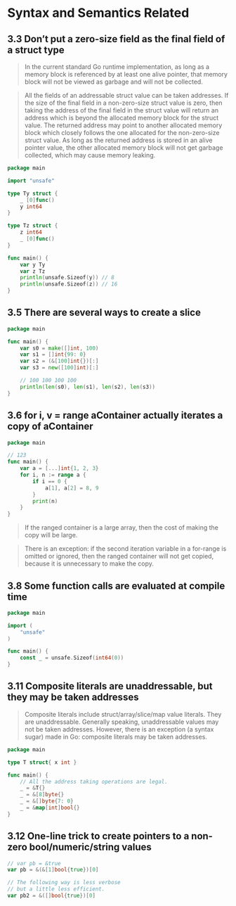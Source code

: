 # Syntax and Semantics Related

## 3.3 Don’t put a zero-size field as the final field of a struct type

> In the current standard Go runtime implementation, as long as a memory block is referenced by at least one alive pointer, that memory block will not be viewed as garbage and will not be collected.

> All the fields of an addressable struct value can be taken addresses. If the size of the final field in a non-zero-size struct value is zero, then taking the address of the final field in the struct value will return an address which is beyond the allocated memory block for the struct value. The returned address may point to another allocated memory block which closely follows the one allocated for the non-zero-size struct value. As long as the returned address is stored in an alive pointer value, the other allocated memory block will not get garbage collected, which may cause memory leaking.

``` go
package main

import "unsafe"

type Ty struct {
	_ [0]func()
	y int64
}

type Tz struct {
	z int64
	_ [0]func()
}

func main() {
	var y Ty
	var z Tz
	println(unsafe.Sizeof(y)) // 8
	println(unsafe.Sizeof(z)) // 16
}
```

## 3.5 There are several ways to create a slice

``` go
package main

func main() {
    var s0 = make([]int, 100)
    var s1 = []int{99: 0}
    var s2 = (&[100]int{})[:]
    var s3 = new([100]int)[:]

    // 100 100 100 100
    println(len(s0), len(s1), len(s2), len(s3))
}
```

## 3.6 for i, v = range aContainer actually iterates a copy of aContainer

``` go
package main

// 123
func main() {
	var a = [...]int{1, 2, 3}
	for i, n := range a {
		if i == 0 {
			a[1], a[2] = 8, 9
		}
		print(n)
	}
}
```

> If the ranged container is a large array, then the cost of making the copy will be large.

> There is an exception: if the second iteration variable in a for-range is omitted or ignored, then the ranged container will not get copied, because it is unnecessary to make the copy.

## 3.8 Some function calls are evaluated at compile time

``` go
package main

import (
	"unsafe"
)

func main() {
	const _ = unsafe.Sizeof(int64(0))
}
```

## 3.11 Composite literals are unaddressable, but they may be taken addresses

> Composite literals include struct/array/slice/map value literals. They are unaddressable. Generally speaking, unaddressable values may not be taken addresses. However, there is an exception (a syntax sugar) made in Go: composite literals may be taken addresses.

``` go
package main

type T struct{ x int }

func main() {
	// All the address taking operations are legal.
	_ = &T{}
	_ = &[8]byte{}
	_ = &[]byte{7: 0}
	_ = &map[int]bool{}
}
```

## 3.12 One-line trick to create pointers to a non-zero bool/numeric/string values

``` go
// var pb = &true
var pb = &(&[1]bool{true})[0]

// The following way is less verbose
// but a little less efficient.
var pb2 = &([]bool{true})[0]
```
